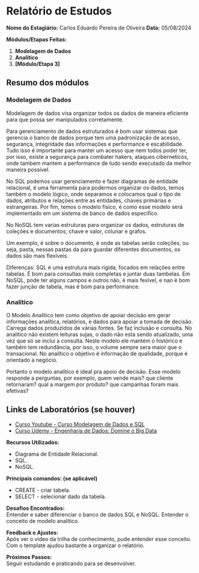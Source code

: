 # Relatório de Estudos

**Nome do Estagiário:** Carlos Eduardo Pereira de Oliveira 
**Data:** 05/08/2024

**Módulos/Etapas Feitas:**  
1. **Modelagem de Dados**
2. **Analítico**
3. **[Módulo/Etapa 3]** 

## Resumo dos módulos 

### **Modelagem de Dados**

Modelagem de dados visa organizar todos os dados de maneira eficiente para que possa ser manipulados corretamente. 

Para gerenciamento de dados estruturados é bom usar sistemas que gerencia o banco de dados porque tem uma padronização de acesso, segurança, integridade das informações e performance e escabilidade. Tudo isso é importante para manter um acesso que nem todos poder ter, por isso, existe a segurança para combater hakers, ataques ciberneticos, onde tambem mantem a performance de tudo sendo executado da melhor maneira possível.

No SQL podemos usar gerenciamento e fazer diagramas de entidade relacional, é uma ferramenta para podermos organizar os dados, temos também o modelo lógico, onde separamos e colocamos qual o tipo de dados, atributos e relações entre as entidades, chaves primárias e estrangeiras. Por fim, temos o modelo físico, é como esse modelo será implementado em um sistema de banco de dados especifico.

No NoSQL tem varias estruturas para organizar os dados, estruturas de coleções e documentos, chave e valor, colunar e grafos.

Um exemplo, é sobre o documento, é onde as tabelas serão coleções, ou seja, pasta, nessas pastas da para guardar diferentes documentos, os dados são mais flexíveis.

Diferenças: SQL é uma estrutura mais rigida, focados em relações entre tabelas. É bom para consultas mais completas e juntar duas tambelas. Em NoSQL, pode ter alguns campos e outros não, é mais fexível, e nao é bom fazer junção de tabela, mas é bom para performance.

### **Analítico**

O Modelo Analítico tem como objetivo de apoiar decisão em gerar informações analítica, relatórios, e dados para apoiar a tomada de decisão. Carrega dados produzidos de várias fontes. Se faz inclusão e consulta. No analítico não existem leituras sujas, o dado não esta sendo atualizado, uma vez que só se inclui a consulta. Neste modelo ele mantém o histórico e também tem redundância, por isso, o volume sempre sera maior que o transacional. No analítico o objetivo é informação de qualidade, porque é orientado a negócio.

Portanto o modelo analítico é ideal pra apoio de decisão. Esse modelo responde a perguntas, por exemplo, quem vende mais? que cliente retornaram? qual a margem por produto? que campanhas foram mais efetivas? 

## Links de Laboratórios (se houver)
- [Curso Youtube - Curso Modelagem de Dados e SQL](https://www.youtube.com/watch?v=SEnnucNP1h0)
- [Curso Udemy - Engenharia de Dados: Domine o Big Data](https://www.udemy.com/course/engenheiro-de-dados/?couponCode=KEEPLEARNING)

**Recursos Utilizados:**  
- Diagrama de Entidade Relacional.
- SQL.
- NoSQL.

**Principais comandos: (se aplicável)**  
- CREATE - criar tabela.
- SELECT - selecionar dado da tabela.


**Desafios Encontrados:**  
Entender e saber diferenciar o banco de dados SQL e NoSQL.
Entender o conceito de modelo analítico.

**Feedback e Ajustes:**  
Após ver o video da trilha de conhecimento, pude entender esse conceito.
Com o template ajudou bastante a organizar o relatório.

**Próximos Passos:**  
Seguir estudando e praticando para se desenvolver.